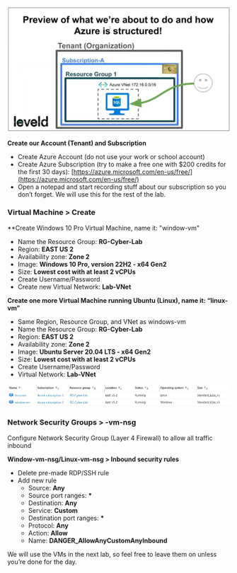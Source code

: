 ![|700](images/250126T15-24-09-u6822u.jpg)

**Create our Account (Tenant) and Subscription**
- Create Azure Account (do not use your work or school account)
- Create Azure Subscription (try to make a free one with $200 credits for the first 30 days): [https://azure.microsoft.com/en-us/free/](https://azure.microsoft.com/en-us/free/)
- Open a notepad and start recording stuff about our subscription so you don’t forget. We will use this for the rest of the lab.

### **Virtual Machine > Create**

**Create Windows 10 Pro Virtual Machine, name it: "window-vm"
- Name the Resource Group: **RG-Cyber-Lab**
- Region: **EAST US 2**
- Availability zone: **Zone 2**
- Image: **Windows 10 Pro, version 22H2 - x64 Gen2**
- Size: **Lowest cost with at least 2 vCPUs**
- Create Username/Password
- Create new Virtual Network: **Lab-VNet**

**Create one more Virtual Machine running Ubuntu (Linux), name it: “linux-vm”**
- Same Region, Resource Group, and VNet as windows-vm
- Name the Resource Group: **RG-Cyber-Lab**
- Region: **EAST US 2**
- Availability zone: **Zone 2**
- Image: **Ubuntu Server 20.04 LTS - x64 Gen2**
- Size: **Lowest cost with at least 2 vCPUs**
- Create Username/Password
- Virtual Network: **Lab-VNet**

![|741](images/250126T16-26-27-p9fc93.jpg)


### Network Security Groups > -vm-nsg
Configure Network Security Group (Layer 4 Firewall) to allow all traffic inbound

**Window-vm-nsg/Linux-vm-nsg > Inbound security rules**
- Delete pre-made RDP/SSH rule
- Add new rule
	- Source: **Any**
	- Source port ranges: **\***
	- Destination: **Any**
	- Service: **Custom**
	- Destination port ranges: **\***
	- Protocol: **Any**
	- Action: **Allow**
	- Name: **DANGER_AllowAnyCustomAnyInbound**

We will use the VMs in the next lab, so feel free to leave them on unless you’re done for the day.